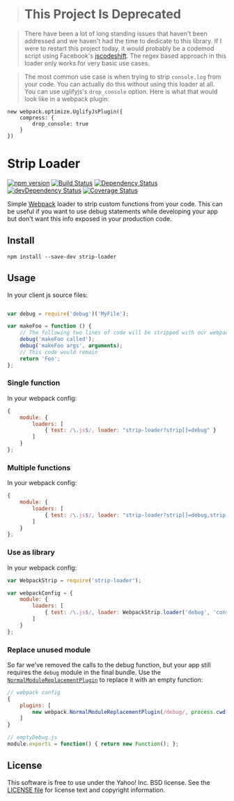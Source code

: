 ># This Project Is Deprecated

>There have been a lot of long standing issues that haven't been addressed and we haven't had the time to dedicate to this library. If I were to restart this project today, it would probably be a codemod script using Facebook's [jscodeshift](https://github.com/facebook/jscodeshift). The regex based approach in this loader only works for very basic use cases.

>The most common use case is when trying to strip `console.log` from your code. You can actually do this without using this loader at all. You can use uglifyjs's `drop_console` option. Here is what that would look like in a webpack plugin:
```
new webpack.optimize.UglifyJsPlugin({
    compress: {
        drop_console: true
    }
})
```



# Strip Loader

[![npm version](https://badge.fury.io/js/strip-loader.svg)](http://badge.fury.io/js/strip-loader)
[![Build Status](https://travis-ci.org/yahoo/strip-loader.svg?branch=master)](https://travis-ci.org/yahoo/strip-loader)
[![Dependency Status](https://david-dm.org/yahoo/strip-loader.svg)](https://david-dm.org/yahoo/strip-loader)
[![devDependency Status](https://david-dm.org/yahoo/strip-loader/dev-status.svg)](https://david-dm.org/yahoo/strip-loader#info=devDependencies)
[![Coverage Status](https://coveralls.io/repos/yahoo/strip-loader/badge.png?branch=master)](https://coveralls.io/r/yahoo/strip-loader?branch=master)

Simple [Webpack](http://webpack.github.io/) loader to strip custom functions from your code. This can be useful if you want to use debug statements while developing your app but don't want this info exposed in your production code.


## Install

`npm install --save-dev strip-loader`

## Usage

In your client js source files:

```javascript

var debug = require('debug')('MyFile');

var makeFoo = function () {
    // The following two lines of code will be stripped with our webpack loader
    debug('makeFoo called');
    debug('makeFoo args', arguments);
    // This code would remain
    return 'Foo';
};

```

### Single function
In your webpack config:

```javascript
{
    module: {
        loaders: [
            { test: /\.js$/, loader: "strip-loader?strip[]=debug" }
        ]
    }
};
```

### Multiple functions
In your webpack config:

```javascript
{
    module: {
        loaders: [
            { test: /\.js$/, loader: "strip-loader?strip[]=debug,strip[]=console.log" }
        ]
    }
};
```

### Use as library
In your webpack config:

```javascript
var WebpackStrip = require('strip-loader');

var webpackConfig = {
    module: {
        loaders: [
            { test: /\.js$/, loader: WebpackStrip.loader('debug', 'console.log') }
        ]
    }
};
```

### Replace unused module

So far we've removed the calls to the debug function, but your app still requires the `debug` module in the final bundle. Use the [`NormalModuleReplacementPlugin`](http://webpack.github.io/docs/list-of-plugins.html#normalmodulereplacementplugin) to replace it with an empty function:

```javascript
// webpack config
{
    plugins: [
        new webpack.NormalModuleReplacementPlugin(/debug/, process.cwd() + '/emptyDebug.js'),
    ]
}

// emptyDebug.js
module.exports = function() { return new Function(); };
```



## License

This software is free to use under the Yahoo! Inc. BSD license.
See the [LICENSE file][] for license text and copyright information.

[LICENSE file]: https://github.com/yahoo/strip-loader/blob/master/LICENSE.md
